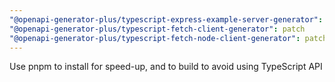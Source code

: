 ```yaml
---
"@openapi-generator-plus/typescript-express-example-server-generator": patch
"@openapi-generator-plus/typescript-fetch-client-generator": patch
"@openapi-generator-plus/typescript-fetch-node-client-generator": patch
---
```


Use pnpm to install for speed-up, and to build to avoid using TypeScript API
